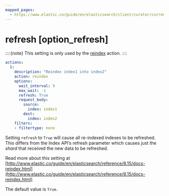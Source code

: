 ```yaml
---
mapped_pages:
  - https://www.elastic.co/guide/en/elasticsearch/client/curator/current/option_refresh.html
---
```


# refresh [option_refresh]

::::{note}
This setting is only used by the [reindex](/reference/reindex.md) action.
::::


```yaml
actions:
  1:
    description: "Reindex index1 into index2"
    action: reindex
    options:
      wait_interval: 9
      max_wait: -1
      refresh: True
      request_body:
        source:
          index: index1
        dest:
          index: index2
    filters:
    - filtertype: none
```

Setting `refresh` to `True` will cause all re-indexed indexes to be refreshed. This differs from the Index API’s refresh parameter which causes just the *shard* that received the new data to be refreshed.

Read more about this setting at [http://www.elastic.co/guide/en/elasticsearch/reference/8.15/docs-reindex.html](http://www.elastic.co/guide/en/elasticsearch/reference/8.15/docs-reindex.html)

The default value is `True`.


